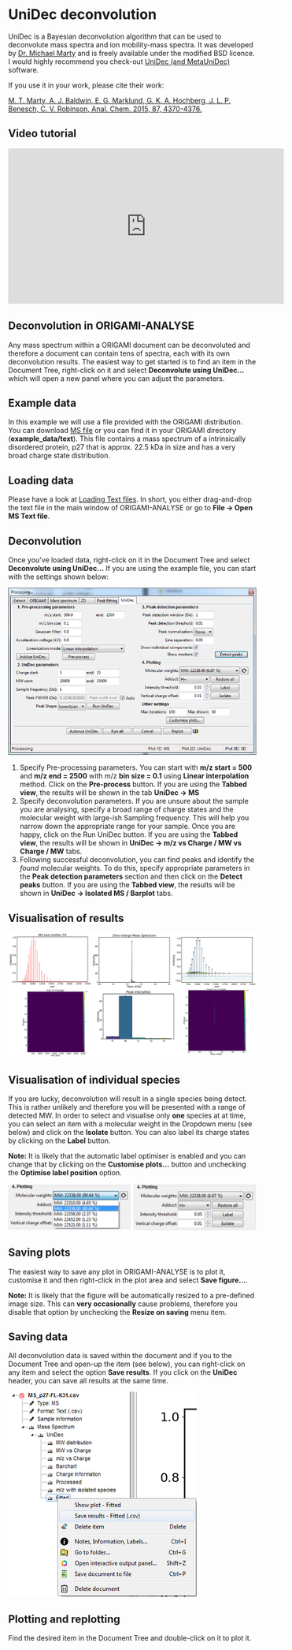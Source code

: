 # UniDec deconvolution

UniDec is a Bayesian deconvolution algorithm that can be used to deconvolute mass spectra and ion mobility-mass spectra. It was developed by [Dr. Michael Marty](https://cbc.arizona.edu/faculty/michael-marty) and is freely available under the modified BSD licence. I would highly recommend you check-out [UniDec (and MetaUniDec)](https://github.com/michaelmarty/UniDec/releases) software.

If you use it in your work, please cite their work:

[M. T. Marty, A. J. Baldwin, E. G. Marklund, G. K. A. Hochberg, J. L. P. Benesch, C. V. Robinson, Anal. Chem. 2015, 87, 4370-4376.](http://pubs.acs.org/doi/abs/10.1021/acs.analchem.5b00140)

## Video tutorial

<iframe width="560" height="315" src="https://www.youtube.com/embed/6_-TDvwH-QQ" frameborder="0" allow="accelerometer; autoplay; encrypted-media; gyroscope; picture-in-picture" allowfullscreen></iframe>

## Deconvolution in ORIGAMI-ANALYSE

Any mass spectrum within a ORIGAMI document can be deconvoluted and therefore a document can contain tens of spectra, each with its own deconvolution results. The easiest way to get started is to find an item in the Document Tree, right-click on it and select **Deconvolute using UniDec...** which will open a new panel where you can adjust the parameters.

## Example data

In this example we will use a file provided with the ORIGAMI distribution. You can download [MS file](../example-files/MS_p27-FL-K31.csv) or you can find it in your ORIGAMI directory (**example_data/text**). This file contains a mass spectrum of a intrinsically disordered protein, p27 that is approx. 22.5 kDa in size and has a very broad charge state distribution.

## Loading data

Please have a look at [Loading Text files](../data-handling/text-files.md).
In short, you either drag-and-drop the text file in the main window of ORIGAMI-ANALYSE or go to **File -> Open MS Text file**.

## Deconvolution

Once you've loaded data, right-click on it in the Document Tree and select **Deconvolute using UniDec...** If you are using the example file, you can start with the settings shown below:

![Image](img/panel-process-unidec.png)

1. Specify Pre-processing parameters. You can start with **m/z start = 500** and **m/z end = 2500** with m/z **bin size = 0.1** using **Linear interpolation** method. Click on the **Pre-process** button. If you are using the **Tabbed view**, the results will be shown in the tab **UniDec -> MS**
2. Specify deconvolution parameters. If you are unsure about the sample you are analysing, specify a broad range of charge states and the molecular weight with large-ish Sampling frequency. This will help you narrow down the appropriate range for your sample. Once you are happy, click on the Run UniDec button. If you are using the **Tabbed view**, the results will be shown in **UniDec -> m/z vs Charge / MW vs Charge / MW** tabs.
3. Following successful deconvolution, you can find peaks and identify the _found_ molecular weights. To do this, specify appropriate parameters in the **Peak detection parameters** section and then click on the **Detect peaks** button. If you are using the **Tabbed view**, the results will be shown in **UniDec -> Isolated MS / Barplot** tabs.

## Visualisation of results

![Image](img/unidec-deconvolution-results.png)

## Visualisation of individual species

If you are lucky, deconvolution will result in a single species being detect. This is rather unlikely and therefore you will be presented with a range of detected MW.
In order to select and visualise only **one** species at at time, you can select an item with a molecular weight in the Dropdown menu (see below) and click on the **Isolate** button. You can also label its charge states by clicking on the **Label** button.

**Note:** It is likely that the automatic label optimiser is enabled and you can change that by clicking on the **Customise plots...** button and unchecking the **Optimise label position** option.

![Image](img/unidec-select-mw.png)

## Saving plots

The easiest way to save any plot in ORIGAMI-ANALYSE is to plot it, customise it and then right-click in the plot area and select **Save figure...**.

**Note:** It is likely that the figure will be automatically resized to a pre-defined image size. This can **very occasionally** cause problems, therefore you disable that option by unchecking the **Resize on saving** menu item.

## Saving data

All deconvolution data is saved within the document and if you to the Document Tree and open-up the item (see below), you can right-click on any item and select the option **Save results**. If you click on the **UniDec** header, you can save all results at the same time.

![Image](img/document-tree-save-unidec-data.png)

## Plotting and replotting

Find the desired item in the Document Tree and double-click on it to plot it.
